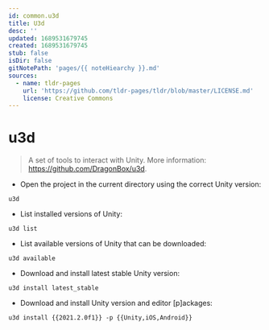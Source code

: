 ```yaml
---
id: common.u3d
title: U3d
desc: ''
updated: 1689531679745
created: 1689531679745
stub: false
isDir: false
gitNotePath: 'pages/{{ noteHiearchy }}.md'
sources:
  - name: tldr-pages
    url: 'https://github.com/tldr-pages/tldr/blob/master/LICENSE.md'
    license: Creative Commons
---
```

# u3d

> A set of tools to interact with Unity.
> More information: <https://github.com/DragonBox/u3d>.

- Open the project in the current directory using the correct Unity version:

`u3d`

- List installed versions of Unity:

`u3d list`

- List available versions of Unity that can be downloaded:

`u3d available`

- Download and install latest stable Unity version:

`u3d install latest_stable`

- Download and install Unity version and editor [p]ackages:

`u3d install {{2021.2.0f1}} -p {{Unity,iOS,Android}}`

